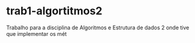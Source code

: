# trab1-algortitmos2
Trabalho para a disciplina de Algoritmos e Estrutura de dados 2 onde tive que implementar os mét
